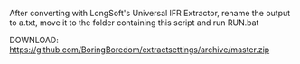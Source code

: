 After converting with LongSoft's Universal IFR Extractor, rename the output to a.txt, move it to the folder containing this script and run RUN.bat

DOWNLOAD: https://github.com/BoringBoredom/extractsettings/archive/master.zip
